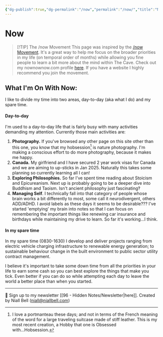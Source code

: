 ```yaml
---
{"dg-publish":true,"dg-permalink":"/now","permalink":"/now/","title":"Now","noteIcon":null,"created":"2024-06-10T23:23:44.000+01:00","updated":"2024-11-06T16:44:49.000+00:00"}
---
```


# Now

>[!TIP] The /now Movement
>This page was inspired by the [/now Movement](https://nownownow.com/about). It's a great way to help me focus on the broader priorities in my life (on temporal order of months) while allowing you fine people to learn a bit more about the mind within The Cave. Check out my nownownow.com profile [here](https://nownownow.com/p/9pwa). If you have a website I highly recommend you join the movement.

## What I'm On With Now:

I like to divide my time into two areas, day-to-day (aka what I do) and my spare time.

#### Day-to-day

I'm used to a day-to-day life that is fairly busy with many activities demanding my attention. Currently those main activities are:

1. **Photography.**  If you've browsed any other page on this site other than this one, you know that my hobsession[^1] is nature photography. I'm making a conscious effort to do more photography, because it makes me happy. 
2. **Canada.** My girlfriend and I have secured 2 year work visas for Canada and we are aiming to up-sticks in Jan 2025. Naturally this takes some planning so currently learning all I can!
3. **Exploring Philosophies.**  So far I've spent time reading about Stoicism and Epicureanism. Next up is probably going to be a deeper dive into Buddhism and Taoism. Isn't ancient philosophy just fascinating‽
4. **Managing Self**. I technically fall into that category of people whose brain works a bit differently to most, some call it neurodivergent, others ADD/ADHD. I avoid labels as these days it seems to be desirable??? I've started 'emptying' my brain into notes so that I can focus on remembering the important things like renewing car insurance and birthdays while maintaining my drive to learn. So far it's working...I think.

#### In my spare time

In my spare time (0830-1630) I develop and deliver projects ranging from electric vehicle charging infrastructure to renewable energy generation; to sustainable behaviour change in the built environment to public sector utility contract management. 

I believe it's important to take some down time from all the priorities in your life to earn some cash so you can best explore the things that make you tick. Even better if you can do so while attempting each day to leave the world a better place than when you started.



[^1]: I love a portmanteau these days; and not in terms of the French meaning of the word for a large traveling suitcase made of stiff leather. This is my most recent creation, a Hobby that one is Obsessed with...Hobsession.

---
📧 Sign up to my newsletter [[96 - Hidden Notes/Newsletter\|here]].
Created by Niall Bell (niall@niallbell.com)